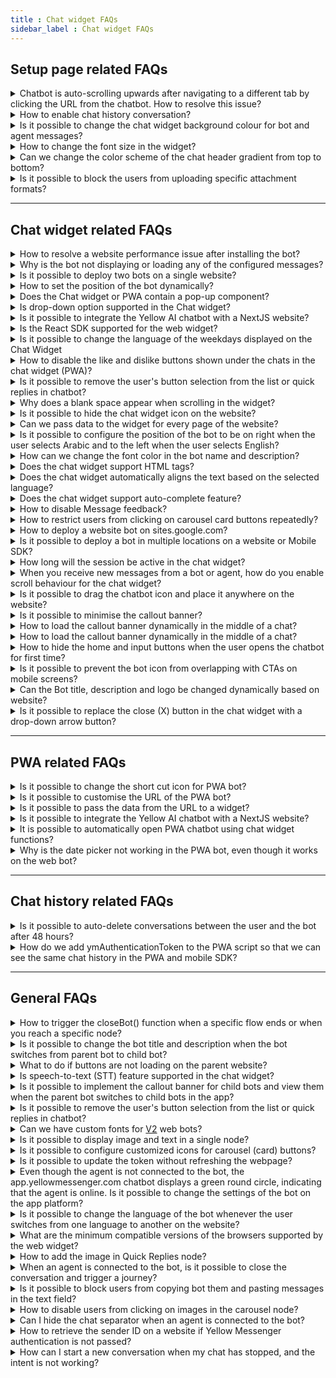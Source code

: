 ```yaml
---
title : Chat widget FAQs 
sidebar_label : Chat widget FAQs
---
```



## Setup page related FAQs

<details>
<summary>Chatbot is auto-scrolling upwards after navigating to a different tab by clicking the URL from the chatbot. How to resolve this issue?</summary>
<div>
 <br/>
 <div>You need to enable the "Scroll the chat window to the bottom" option in the Chat widget's <b>Settings</b> tab. Navigate to the <b>Channels > Chat widget > Settings.</b></div>
  </div>
</details>

<details>
<summary>How to enable chat history conversation?</summary>

For <a href="https://cloud.yellow.ai">cloud.yellow.ai</a> platform, ensure that <b>Show history of the conversation</b> is enabled.
<img src="https://i.imgur.com/crMFACl.png"/>

For `app.yellowmessenger.com` or `app.yellow.ai` platform, ensure that <b>Reset Context for every load</b> checkbox is unchecked in the dashboard settings.
<img src="https://i.imgur.com/VVSmy15.png"/>

<b>Note:</b> If you want to maintain a history across devices or browsers, you can create an authentication token, which is a unique token, and pass it in the given format, as shown below:

```javascript
if (userIsAuthenticated) {
 // replace this with your own auth logic and reload the bot with new info.
   window.YellowMessengerPlugin.init({
       ymAuthenticationToken: 'Your_Unique_token'
   });
   window.YellowMessengerPlugin.show(); // display the bot icon
}
```

</details>

<details>
<summary>Is it possible to change the chat widget background colour for bot and agent messages?</summary>
<div>
 <br/>
 <div>No, the background colour can be changed only for user messages. This can be done by updating the complimentary color in the <a href="https://docs.yellow.ai/docs/platform_concepts/channelConfiguration/speech-to-text">chat widget settings</a>.</div>
  </div>
</details>

<details>
<summary>How to change the font size in the widget?</summary>

To change the font size in the widget, follow these steps:

1.  Navigate to <strong>Channels</strong> > <strong>Chat widget</strong> > <strong>Widget panel</strong>.
    <img src="https://i.imgur.com/Bf9iQsC.png" alt="drawing" width="70%"/>

2.  Expand <strong>Font</strong> drop-down and select your preferred font size and click <strong>Save changes</strong>.
    <img src="https://i.imgur.com/i5RGQAD.png" alt="drawing" width="70%"/>

</details>

<details>
<summary>Can we change the color scheme of the chat header gradient from top to bottom?</summary>
<div>
 <br/>
 <div>The gradient is intentionally applied from left to right for readability reasons. Applying the gradient from top to bottom might make it challenging to read the text - title & description due to multiple colors. This design decision ensures optimal visibility and a better user experience.</div>
  </div>
</details>

<details>
<summary>Is it possible to block the users from uploading specific attachment formats?</summary>
<div>
 <br/>
 <div>Yes, you can control which file formats users are allowed to upload for documents, images, and other files. To manage this, navigate to <b>Chat Widget</b> > <b>Settings</b> > <b>Validate attachments</b> <br/><img src="https://i.imgur.com/LzMKIlP.png" alt="drawing" width="80%"/></div>
  </div>
</details>

--------

## Chat widget related FAQs

<details>
<summary>How to resolve a website performance issue after installing the bot?</summary>
<div>
 <br/>
 <div>Ensure that the chatbot script is placed within the &lt;body&gt; tag of the host website rather than the &lt;head&gt;. This will ensure that the bot loads only when the website is fully loaded without affecting its performance.<br/><img src="https://i.imgur.com/M362zHu.jpg"/></div>
  </div>
</details>

<details>
<summary>Why is the bot not displaying or loading any of the configured messages?</summary>
<div>
 <br/>
 <div> Make sure you have configured Welcome message in the <a href="https://docs.yellow.ai/docs/platform_concepts/studio/overview">Automation</a>. Login to cloud.yellow.ai platform. Navigate to  <b>Studio > Welcome Message > Add welcome message</b>. To know more, click <a href="https://docs.yellow.ai/docs/platform_concepts/studio/overview#3-conversation-settings">here</a>. Also, check the <b>bot status</b>. If the bot is in an <b>unpaused</b> state, it will not load or respond. </div>
  </div>
</details>

<details>
<summary>Is it possible to deploy two bots on a single website?</summary>
<div>
 <br/>
 <div> No, you cannot deploy 2 bots on a single website. </div>
  </div>
</details>

<details>
<summary>How to set the position of the bot dynamically?</summary>
<div>
 <br/>
 <div>The bot's position is set to right by default. On the <b>Chat widget settings</b> page, you can change it to left.
     To dynamically set the position of the bot on a website, set the position to <b>right</b> on the <b>Settings</b> page and pass `alignLeft:true` inside <b>ymConfig</b> of the chatbot script on the respective webpage.</div>
  </div>
</details>

<details>
<summary>Does the Chat widget or PWA contain a pop-up component?</summary>
<div>
 <br/>
 <div>No, the pop-up component appears only when an error message such as "device not connected to network" or "file upload limit exceeded" is displayed.</div>
  </div>
</details>

<details>
<summary>Is drop-down option supported in the Chat widget?</summary>
<div>
 <br/>
 <div>Currently, drop-down is not supported for the Chat widget bot.</div>
  </div>
</details>

<details>
<summary>Is it possible to integrate the Yellow AI chatbot with a NextJS website?</summary>

Yes, you can add the script to any NextJS page. To do so:

* Create a file called `static/yellowai.js` and paste our script. Note: You need to remove the `<script>` tags.
* You can now load this file on your page's `.jsx` or `.tsx` file.

```jsx
import Head from 'next/head';
import MyComponent from '../components/mycomponent';

export default () => (
 <div>
   <Head>
     <script type="text/javascript" src="/static/yellowai.js"></script>
   </Head>
   <MyComponent />
 </div>
)
```
</details>

<details>
<summary>Is the React SDK supported for the web widget?</summary>
<div>
 <br/>
 <div>React SDK is not supported for web widget. However, you can include our <a href="https://docs.yellow.ai/docs/platform_concepts/channelConfiguration/web-widget#24-deploy-chat-widget">script</a> at the end of the body tag in your index.html file.</div>
  </div>
</details>

<details>
<summary>Is it possible to change the language of the weekdays displayed on the Chat Widget</summary>
<div>
 <br/>
 <div>Yes, the platform supports 10+ languages for placeholder texts such as timestamps, and text fields. The bot user can choose their preferred language to see text in that language.</div>
  </div>
</details>

<details>
<summary>How to disable the like and dislike buttons shown under the chats in the chat widget (PWA)?</summary>
<div>
 <br/>
 <div>By disabling message feedback in the chat widget, the "like" and "dislike" buttons are disabled.</div>
  </div>
</details>

<details>
<summary>Is it possible to remove the user's button selection from the list or quick replies in chatbot?</summary>
<div>
 <div>No. Every message exchanged between a bot, users, and agents needs to be tracked/recorded so that the users are aware of the message sent/selection made. Following are the reasons: <br/>• <b>Providing feedback:</b> When a user selects an option/sends a message, they expect feedback in response. By displaying the messages, users will know that their message has been received. <br/>• <b>Transparency:</b> When a user message is displayed, it builds trust between the user and the chatbot. <br/>• <b>Clarification:</b> At times, the bot may not understand the context of the user's message. Displaying the message in such instances will be essential.</div>
  </div>
</details>

<details>
<summary>Why does a blank space appear when scrolling in the widget?</summary>
<div>
 <br/>
 <div>This happens only for bots migrated from V1 ("app.yellowmessenger.com" or "app.yellow.ai" platform) to V2 (cloud.yellow.ai platform). On the "app.yellowmessenger.com" or "app.yellow.ai" platform, you need to disable "Voice First" for the V2 widget as it is not supported. To disable "Voice First" option, click <b>Configuration > Channels > Chat Widget > General > Voice First</b>.<img src="https://i.imgur.com/lS4ik8c.png"/></div>
  </div>
</details>

<details>
<summary>Is it possible to hide the chat widget icon on the website?</summary>


Yes, use "window.YellowMessengerPlugin.hide()" function to hide the icon of the chat widget on the website.


</details>

<details>
<summary>Can we pass data to the widget for every page of the website?</summary>
<div>
 <br/>
 <div>Yes, you can pass the data to the widget on its respective page of the website. For more information, see <a href="https://docs.yellow.ai/docs/platform_concepts/channelConfiguration/chat-widget-payload">payload</a>.</div>
  </div>
</details>

<details>
<summary>Is it possible to configure the position of the bot to be on right when the user selects Arabic and to the left when the user selects English?</summary>
<div>
 <br/>
 <div>Yes, in ymConfig, you must set "alignLeft:true".</div>
  </div>
</details>

<details>
<summary>How can we change the font color in the bot name and description?</summary>
<div>
 <div>The bot name and description text color is set automatically based on the background color to ensure readability, with a contrast ratio of 4.5+. For example, white text on bright red background is hard to read, so text color is set to black. Slightly darker red shades can be tested to find a readable color combination.</div>
  </div>
</details>

<details>
<summary>Does the chat widget support HTML tags?</summary>
<div>
 <br/>
 <div>No, the chat widget does not support HTML tags. In order to maintain security and prevent web attacks, HTML tags are blocked within the widget. Any content containing HTML tags will be converted into plain text for display.<br/><img src="https://i.imgur.com/lJ8MfpE.png)" alt="drawing" width="40%"/></div>
  </div>
</details>

<details>
<summary>Does the chat widget automatically aligns the text based on the selected language?</summary>
<div>
 <br/>
 <div>Yes, the widget automatically aligns the text based on the selected language. For example, English, Hindi, Spanish, and so on are aligned from left to right. Languages like Arabic and Dhivehi are aligned from right to left.<br/> <b>Note:</b> If a text message contains both languages, the text will be aligned based on the language set in the bot at the respective step.<br/><img src="https://i.imgur.com/55dKIEv.png"/></div>
  </div>
</details>

<details>
<summary>Does the chat widget support auto-complete feature?</summary>
<div>
 <br/>
 <div>Yes, the chat widget supports auto-complete. To set up auto-complete, follow these steps:<br/>• You need to enable auto complete in [Yellow.ai Platform](https://cloud.yellow.ai) > <b>Channels</b> > <b>Chat widget</b> > <b>Settings</b> > enable <b>Auto complete</b> > click <b>Save changes</b>. For more information, click <a href="https://docs.yellow.ai/docs/platform_concepts/channelConfiguration/web-widget#23-configure-bot-features-other-settings">here</a><br/><img src="https://i.imgur.com/268ATI6.png)" alt="drawing" width="60%"/><br/>• Navigate to <b>Automation</b> > select a flow > click on the respective <b>node</b> > click <b>Make prompt smarter</b>. For more information, click <a href="https://docs.yellow.ai/docs/platform_concepts/studio/build/nodes/prompt-node-overview/prompt-nodes#make-prompt-smarter">here</a>.</div>
  </div>
</details>

<details>
<summary>How to disable Message feedback?</summary>
<div>
 <br/>
 <div>By default, message feedback is enabled for all bots. This helps to gather feedback on how helpful bot responses have been to the end user. It is recommended not to disable Message feedback. However, you can disable message feedback from <b>Channels</b> > <b>Chat widget</b> > disable <b>Message feedback</b> > click <b>Save changes</b>.<br/><img src="https://i.imgur.com/rtH0zGw.png)" alt="drawing" width="60%"/></div>
  </div>
</details>

<details>
<summary>How to restrict users from clicking on carousel card buttons repeatedly?</summary>
<div>
 <br/>
 <div>Go to <b>Automation</b> > Select the <b>flow</b> > Click on <b>Carousel</b> node > Click <b>Settings</b> icon > Enable <b>Disable action after click</b><br/><img src="https://i.imgur.com/gaKpuvd.png)"/></div>
  </div>
</details>

<details>
<summary>How to deploy a website bot on sites.google.com?</summary>
<div>
 <br/>
 <div>To deploy a website bot on sites.google.com, follow these steps:<br/>Navigate to the admin portal of your Google site >
Add an <b>Embed block</b> > Select <b>Embed code</b> > <b>Paste the bot script</b> > Click <b>Next</b>. <img src="https://i.imgur.com/ilmH20B.png)"/><br/>The bot will be deployed on sites.google.com.<br/><img src="https://i.imgur.com/BoxdUeu.png)"/></div>
  </div>
</details>

<details>
<summary>Is it possible to deploy a bot in multiple locations on a website or Mobile SDK?</summary>
<div>
 <br/>
 <div>For web bots, it is not possible to have two bots on the same window simultaneously. However, you can load a default bot initially, and then when a user selects a specific order in which the bot needs to be deployed, you can trigger a new bot using the following code. </div>

`window.YellowMessengerPlugin.init({bot: '<botId>'})`

Note that, this will replace the previously loaded bot. On Mobile SDK, if you want to maintain a separate session and history for each order, you need to pass the ymAuthToken parameter. Ensure that these approaches allow you to manage different instances of the bot, but only one bot can be active at a time.
  </div>
</details>

<details>
<summary>How long will the session be active in the chat widget?</summary>
<div>
 <br/>
 <div>The session in the chat widget will remain active for 24 hours by default. However, if needed, you have the flexibility to customize the session duration from the backend. The session duration can be adjusted within a range of 1 minute to 1440 minutes, which is equivalent to 24 hours.<br/> By configuring the session duration according to your specific requirements, you can ensure that users have an adequate amount of time to interact with the chat widget before the session expires.<br/> If you have any additional questions or need further assistance, contact our <a href="mailto:support@yellow.ai">support team</a></div>
  </div>
</details>

<details>
<summary>When you receive new messages from a bot or agent, how do you enable scroll behaviour for the chat widget?</summary>
<div>
 <br/>
 <div>Follow the below steps to enable the scroll behaviour. <br/> Navigate <b>Channels > Chat widget > Settings ></b> expand <b>General settings > Scroll behaviour</b>.<img src="https://i.imgur.com/snvUcCX.png)"/><br/>Under Scroll behavior, choose your preferred option:<br/>• <b>Bottom</b>: Select this option to scroll the widget automatically to the bottom of the new message.<br/>• <b>Top</b>: Select this option to scroll the widget automatically to the top of the new message.<br/>• <b>Off</b>: Select this option to disable scrolling, the widget will remain at the same message when a new message is received.<br/> <img src="https://i.imgur.com/zJaqyB6.png" width="50%"/></div>
  </div>
</details>


<details>
<summary>Is it possible to drag the chatbot icon and place it anywhere on the website?</summary>
<div>
 <div>Yes, you need to add <b>floatingIcon: true</b> in the following chat bot script to drag the chatbot icon.</div>

```
<script type="text/javascript">
      window.ymConfig = {"bot":"x1657623696077","host":"[https://cloud.yellow.ai](https://cloud.yellow.ai)", "floatingIcon":true};
    (function() {
        var w = window,
            ic = w.YellowMessenger;
        if ("function" === typeof ic) ic("reattach_activator"), ic("update", ymConfig);
        else {
            var d = document,
                i = function() {
                    i.c(arguments)
                };
            function l() {
                var e = d.createElement("script");
                e.type = "text/javascript", e.async = !0, e.src = "[https://cdn.yellowmessenger.com/plugin/widget-v2/latest/dist/main.min.js](https://cdn.yellowmessenger.com/plugin/widget-v2/latest/dist/main.min.js)";
                var t = d.getElementsByTagName("script")[0];
                t.parentNode.insertBefore(e, t)
            }
            i.q = [], i.c = function(e) {
                i.q.push(e)
            }, w.YellowMessenger = i, w.attachEvent ? w.attachEvent("onload", l) : w.addEventListener("load", l, !1)}
    })();
</script>
```
</div>
</details>


<details>
<summary>Is it possible to minimise the callout banner?</summary>
<div>
 <br/>
 <div>Yes, you can minimize it using the icon highlighted in the following:<br/><img src="https://i.imgur.com/YQB6TUg.png" alt="drawing" width="40%"/></div>
  </div>
</details>


<details>
<summary>How to load the callout banner dynamically in the middle of a chat?</summary>

A callout banner allows you to add a banner to the chatbot's conversation. Before starting a chat with the user, the callout banner is shown at the top of the chat window with a description of the chatbot’s purpose. To know more, click <a href="https://docs.yellow.ai/docs/platform_concepts/studio/overview#1-access-studio">here</a>.

Banners can be used to alert users about new products, services, special offers, and promotions.

</details>

<details>
<summary>How to load the callout banner dynamically in the middle of a chat?</summary>

A callout banner allows you to add a banner to the chatbot's conversation. Before starting a chat with the user, the callout banner is shown at the top of the chat window with a description of the chatbot’s purpose. To know more, click <a href="[https://docs.yellow.ai/docs/platform_concepts/studio/overview#1-access-studio](https://docs.yellow.ai/docs/platform_concepts/studio/overview#1-access-studio)">here</a>.

Banners can be used to alert users about new products, services, special offers, and promotions.

If the V1 bot consists of a banner and you want to move to V2 dynamically in the middle of the chat conversation, then you need to add a function to display the same banner in V2.

While migrating from V1 to V2, use the following function code to copy the banner from V1 to V2:

```
return new Promise(async (resolve, reject) => {
    try {
        app.log(app.profile, "in profile");
        if (
            app.profile &&
            app.profile.payload &&
            app.profile.payload.widgetVersion === "v2"
        ) {
            await app.sendEvent({
                code: "ui-event-update-promotion",
                data: [
                    {
                        title: app.renderMessage('indiatour', {}, ''),
                        options: [
                            {
                                title: app.renderMessage('activate_now', {}, 'Activate Now'),
                                text: "activate channel"
                            }
                        ]
                    },
                    {
                        title: app.renderMessage('promotion_2', {}, ''),
                        options: [
                            {
                                title: app.renderMessage('download_now', {}, 'Download Now'),
                                url: "https://watcho.onelink.me/eyNf/4plou2wu"
                            }
                        ]
                    },
                    {
                        title: app.renderMessage('promotion_3', {}, ''),
                        options: [
                            {
                                title: app.renderMessage('subscribe', {}, 'Subscribe'),
                                text: 'Subscribe'
                            }
                        ]
                    }
                ]
            });
        } else {
            await app.sendEvent({
                code: "ui-event-update-promotion",
                data: {
                    quickReplies: [
                        {
                            title: app.renderMessage('indiatour', {}, ''),
                            options: [
                                {
                                    title: app.renderMessage('activate_now', {}, 'Activate Now'),
                                    text: "activate channel"
                                }
                            ]
                        },
                        {
                            title: app.renderMessage('promotion_2', {}, ''),
                            options: [
                                {
                                    title: app.renderMessage('download_now', {}, 'Download Now'),
                                    url: "https://watcho.onelink.me/eyNf/4plou2wu"
                                }
                            ]
                        },
                        {
                            title: app.renderMessage('promotion_3', {}, ''),
                            options: [
                                {
                                    title: app.renderMessage('subscribe', {}, 'Subscribe'),
                                    text: 'Subscribe'
                                }
                            ]
                        }
                    ],
                    autoPlay: true,
                    autoPlaySpeed: "4000",
                    hide: true,
                    showPromotionMessage: 'Hi! I am Dia, your <strong>d</strong>2h <strong>I</strong>ntelligent <strong>A</strong>ssistant.',
                    displayShowPromotionBar: true
                }
            });
        }
        return resolve();
    } catch (e) {
        app.log(e, 'error in showPromotion');
        return resolve();
    }
});
```

<img src="https://i.imgur.com/VyvR6ZD.png" alt="drawing" width="100%" />

</details>










<details>
<summary>How to hide the home and input buttons when the user opens the chatbot for first time?</summary>
<div>
 <br/>
 <div>To hide the home and input buttons when the user opens the chatbot, add the <b>setDisableActionsTimeout</b> property inside the window.ymConfig object.</div>
  </div>
</details>

<details>
<summary>Is it possible to prevent the bot icon from overlapping with CTAs on mobile screens?</summary>
<div>
<div>
  The following are the two options to prevent the bot icon from overlapping:
  <ol>
    <li>Write a custom script to override the position.</li>
    <li>
      Hide the default icon and create a custom entry point or button on the site.<br />
      Use the <b>`window.YellowMessengerPlugin.openBot()`</b> function to open the bot when a user clicks on the custom button. For more information, click <a href="https://docs.yellow.ai/docs/platform_concepts/channelConfiguration/function-widgets#hide-the-bot-by-default">here</a>.<br />
      Note that the chat bubble and notification icon will not be displayed if a custom icon is deployed.
    </li>
  </ol>
</div>  
</div>
</details>

<details>
<summary>Can the Bot title, description and logo be changed dynamically based on website?</summary>

Yes, you can configure different themes for different websites. Set a default theme in `Channels > Chat Widget > Widget Panel/Bot icon`. Then, based on the user, you can override it on the web and mobile SDK.

For the web, you need to pass the following values inside `window.ymConfig` in the bot script:

```js
window.ymConfig = {
  theme: {
    botName: "", // Text up to 50 characters
    botDesc: "", // Text up to 50 characters
    primaryColor: "", // RGB or HEX value
    secondaryColor: "", // RGB or HEX value
    botIcon: "", // CDN link
    botClickIcon: "" // CDN link
  }
};
```
</details>


<details>
<summary>Is it possible to replace the close (X) button in the chat widget with a drop-down arrow button?</summary>
<div>
 <br/>
 <div>Yes, it is possible by using a custom script to modify the chat widget’s UI. To implement this change,contact the support team. They can guide you and provide the necessary custom script to help replace the close button with a drop-down arrow.</div>
  </div>
</details>

-----------

## PWA related FAQs

<details>
<summary>Is it possible to change the short cut icon for PWA bot?</summary>
<div>
 <br/>
 <div>Yes, you can change the PWA bot's shortcut icon via bot mapping. Note that the icons are supported with the following resolutions: <br/> * Mobile: 192*192 <br/> * Desktop: 512*512.</div>
  </div>
</details>

<details>
<summary>Is it possible to customise the URL of the PWA bot?</summary>
<div>
 <br/>
 <div>No, you cannot customise the URL of the PWA bot.</div>
  </div>
</details>

<details>
<summary>Is it possible to pass the data from the URL to a widget?</summary>
<div>
 <br/>
 <div>Yes, using payload, you can pass the data.</div>
  </div>
</details>

<details>
<summary>Is it possible to integrate the Yellow AI chatbot with a NextJS website?</summary>
<div>
 <br/>
 <div>Yes, you can add the script to any NextJS page, to do so:<br/> * Create a file called static/yellowai.js and paste our script. Note: You need to remove the tags. <br/> * You can now load this file on page (page name). (jsx|tsx) file</div>


```
import Head from 'next/head';
import MyComponent from '../components/mycomponent';
export default () => (
 <div>
   <Head>
     <script type="text/javascript" src="/static/yellowai.js"></script>
   </Head>
   <MyComponent />
 </div>
)
```
 
  </div>
</details>

<details>
<summary>It is possible to automatically open PWA chatbot using chat widget functions?</summary>
<div>
 <br/>
 <div>No, by default PWA bot will be opened automatically.</div>
  </div>
</details>

<details>
<summary>Why is the date picker not working in the PWA bot, even though it works on the web bot?</summary>
<div>
 <br/>
 <div>The date picker should work in both the PWA and web bots. If it's not working in the PWA bot, check the following:<br/> * <b>Channel support</b>: Make sure you are testing on a supported channel. Some channels like WhatsApp do not support the date picker. PWA and Web do support it.<br/> * <b>Variable type</b>: Ensure the date is being saved in a variable of type Object. If it is not, the date picker may not function as expected.</div>
  </div>
</details>

----------

## Chat history related FAQs

<details>
<summary>Is it possible to auto-delete conversations between the user and the bot after 48 hours?</summary>
<div>
 <br/>
 <div>There is no option to delete/hide conversation history after 48 hours. It will be accessible only for 30 days.</div>
  </div>
</details>



<details>
<summary>How do we add ymAuthenticationToken to the PWA script so that we can see the same chat history in the PWA and mobile SDK?</summary>

You need to pass the ymAuthenticationToken in the URL as a query parameter.

`https://cloud.yellow.ai/pwa/v2/live/<your_bot_id>?ymAuthenticationToken=<your_user_token>`

</details>


--------

## General FAQs

<details>
<summary>How to trigger the closeBot() function when a specific flow ends or when you reach a specific node?</summary>
<div>
 <br/>
 <div>You must initiate an event at the end of the specific flow and will receive a callback in onEventFromBot(_ response: YMBotEventResponse) function of YMChatDelegate, where you can add the closeBot.</div>
  </div>
</details>

<details>
<summary>Is it possible to change the bot title and description when the bot switches from parent bot to child bot?</summary>
<div>
 <br/>
 <div>In orchestrator setup, you cannot interact with the child bot directly, and the UI loaded will be that of the parent bot. Therefore, there cannot be a separate Title, Description, or Icon for the child bot.</div>
  </div>
</details>

<details>
<summary>What to do if buttons are not loading on the parent website?</summary>
<div>
 <br/>
 <div>This happens when a website blocks CDNs (Content Delivery Network). You need to whitelist these by updating content security policy:<br/> * cdn.jsdelivr.net (to load the font) <br/> * https://cdn.yellowmessenger.com (to load buttons)</div>
  </div>
</details>

<details>
<summary>Is speech-to-text (STT) feature supported in the chat widget?</summary>
<div>
 <br/>
 <div>Yes, STT feature is supported for the chat widget.</div>
  </div>
</details>

<details>
<summary>Is it possible to implement the callout banner for child bots and view them when the parent bot switches to child bots in the app?</summary>
<div>
 <br/>
 <div>Yes, to view the callout banner for child bots, send an event with "ui-event-close-promotion" to close the banner. In this way, you can control when to show or turn off the banner, in this case only for child bots.</div>
  </div>
</details>

<details>
<summary>Is it possible to remove the user's button selection from the list or quick replies in chatbot?</summary>
<div>
 <br/>
 <div>No. Every message exchanged between a bot, users, and agents needs to be tracked/recorded so that the users are aware of the message sent/selection made. Following are the reasons: <br/>• <b>Providing feedback:</b> When a user selects an option/sends a message, they expect feedback in response. By displaying the messages, users will know that their message has been received. <br/>• <b>Transparency:</b> When a user message is displayed, it builds trust between the user and the chatbot. <br/>• <b>Clarification:</b> At times, the bot may not understand the context of the user's message. Displaying the message in such instances will be essential.</div>
</div> 
</details>

<details>
<summary>Can we have custom fonts for <a href="http://cloud.yellow.ai">V2</a> web bots?</summary>
<div>
 <br/>
 <div>Currently, v2 web bots do not support custom fonts as we need to validate legibility on the chat interface, ensure the availability of appropriate font weights, and then support respective languages. If you need to add a new font, reach out to the <a href="mailto:support@yellow.ai">support</a>.</div>
</div>
</details>

<details>
<summary>Is it possible to display image and text in a single node?</summary>

Yes, you can make use of a <a href="https://docs.yellow.ai/docs/platform_concepts/channelConfiguration/chat-widget-components#14-cards">Generic card</a> and not include any options in it. You need to include an image and a description. Store the <a href="https://docs.yellow.ai/docs/platform_concepts/studio/build/code">function</a> response in a variable of type array and connect it to a message carousel node.

<img src="https://i.imgur.com/UkcRGAy.png" alt="drawing" width="40%"/>

</details>

<details>
<summary>Is it possible to configure customized icons for carousel (card) buttons?</summary>
<div>
 <div>Icons are supported only in quick replies. whereas for buttons inside cards, you can use emojis.</div>
  </div>
</details>

<details>
<summary>Is it possible to update the token without refreshing the webpage?</summary>
<div>
 <br/>
 <div>No, the token and payload are only fetched during page load. Hence, you cannot update the token automatically.</div>
  </div>
</details>

<details>
<summary>Even though the agent is not connected to the bot, the app.yellowmessenger.com chatbot displays a green round circle, indicating that the agent is online. Is it possible to change the settings of the bot on the app platform?</summary>

Yes, on "app.yellowmessenger.com" or "app.yellow.ai" platform you can disable it in <strong>Configuration > Channels > Chat Widget > General > Show Dot Status in Title</strong>.

<img src="https://i.imgur.com/NolCgJx.png"/>

</details>

<details>
<summary>Is it possible to change the language of the bot whenever the user switches from one language to another on the website?</summary>
<div>
 <br/>
 <div>Yes, the language of the bot is changed when a user switches from one language to another on the website. You have to update the bot's language and reinitialize the bot. Note that the language of the chat history cannot be updated, as those messages were already delivered, stored, and fetched from the backend in the respective language.</div>
  </div>
</details>

<details>
<summary>What are the minimum compatible versions of the browsers supported by the web widget?</summary>
<div>
 <br/>
 <div>• Chrome 89 and later <br/>• Edge 89 and later <br/>• Firefox 70 and later <br/>• Safari 10.1 and later</div>
  </div>
</details>

<details>
<summary>How to add the image in Quick Replies node?</summary>
<div>
 <br/>
 <div>In the quick reply node, add the image link under the Prefix image. Click <a href="https://docs.yellow.ai/docs/platform_concepts/studio/build/nodes/prompt-node-overview/quick-replies">here</a> for more information.<br/><img src="https://i.imgur.com/CERBwzb.png"/><img src="https://i.imgur.com/FhUnKaK.png" alt="drawing" width="40%"/></div>
  </div>
</details>


<details>
<summary>When an agent is connected to the bot, is it possible to close the conversation and trigger a journey?</summary>

When an agent is connected to the bot, the bot will not trigger any flow. To trigger a particular flow and close the conversation, you need to add the "talk to bot" button in the Callout banner. You can add the button either from the UI or using the function.

**Add talk to bot button using the function**

The following is the sample function:

```json
var array = [{
    "title": "Wish to end your chat with our Live Agent",
    "options": [
        {
            "title": "End Chat",
            "text": "talk to bot"
        }
    ]
}]
```

event: ui-event-update-promotion

**Add Talk to bot button using Automation's Conversation settings**

To add the banner text for the **talk to bot** button, follow these steps:

1.  Navigate to **Studio \> Conversation settings \> Callout banner**.
    \<img src="https://i.imgur.com/HBKYqOg.png"/\>

2.  Enter the title and button name. Click **Update**.
    \<img src="https://i.imgur.com/rorMtMu.png" alt="drawing" width="40%"/\>\<img src="https://i.imgur.com/0qqQDEI.png" alt="drawing" width="40%"/\>

The callout banner will be updated accordingly.


</details>


<details>
<summary>Is it possible to block users from copying bot them and pasting messages in the text field?</summary>

Yes, it is possible to block users from copying bot messages. To implement this, you need to pass `disableCopyPaste: true` inside the the `window.ymConfig` chatbot script.

```js
window.ymConfig = {"bot":"x1657623696077","host":"[https://cloud.yellow.ai](https://cloud.yellow.ai)", "disableCopyPaste": true};
```
</details>

<details>
<summary>How to disable users from clicking on images in the carousel node?</summary>

To disable users from clicking on images in the carousel node, include `disableCardImageClick: true` inside the `window.ymConfig` chatbot script.

```js
window.ymConfig = {"bot":"x1657623696077","host":"[https://cloud.yellow.ai](https://cloud.yellow.ai)", "disableCardImageClick": true};
```
</details>

<details>
<summary>Can I hide the chat separator when an agent is connected to the bot?</summary>

To hide the chat separator when an agent is connected to the bot, include `hideTransferEvent: true` inside the `window.ymConfig` chatbot script.

```js
window.ymConfig = {"bot":"x1657623696077","host":"[https://cloud.yellow.ai](https://cloud.yellow.ai)", "hideTransferEvent": true };
```
</details>

<details>
<summary>How to retrieve the sender ID on a website if Yellow Messenger authentication is not passed?</summary>
<div>
 <br/>
 <div>To retrieve the sender ID, go to live bot page, right click and select <b>Inspect</b> > <b>Network</b> > <b>Payload</b> search for update API, you can find the userId within the payload. <br/><img src="https://i.imgur.com/hYbqI5c.png" alt="drawing" width="100%"/></div>
  </div>
</details>

<details>
<summary>How can I start a new conversation when my chat has stopped, and the intent is not working?</summary>
<div>
 <br/>
 <div>If your chat has stopped and the intent is not working, try the following steps to start a new conversation:<br/>• <b>Click the Home icon</b> – This will reset the conversation and allow you to start fresh.<b>Clear cache</b> – Clearing your browser or app cache can help resolve issues caused by stored session data.</div>
  </div>
</details>

